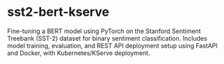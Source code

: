 # sst2-bert-kserve
Fine-tuning a BERT model using PyTorch on the Stanford Sentiment Treebank (SST-2) dataset for binary sentiment classification. Includes model training, evaluation, and REST API deployment setup using FastAPI and Docker, with  Kubernetes/KServe deployment.
